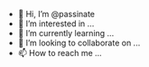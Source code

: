 - 👋 Hi, I’m @passinate
- 👀 I’m interested in ...
- 🌱 I’m currently learning ...
- 💞️ I’m looking to collaborate on ...
- 📫 How to reach me ...

<!---
passinate/passinate is a ✨ special ✨ repository because its `README.md` (this file) appears on your GitHub profile.
You can click the Preview link to take a look at your changes.
--->
